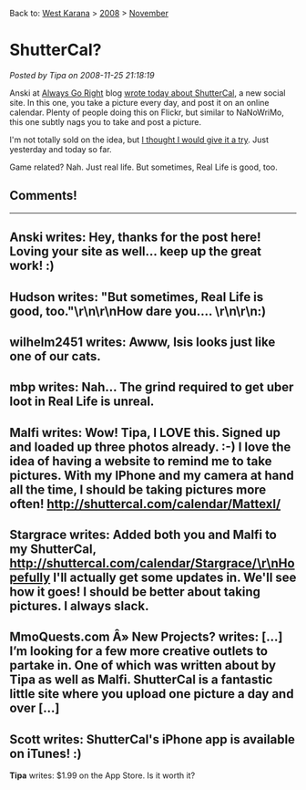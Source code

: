 Back to: [West Karana](/posts/westkarana.md) > [2008](/posts/2008/westkarana.md) > [November](./westkarana.md)
# ShutterCal?

*Posted by Tipa on 2008-11-25 21:18:19*

Anski at [Always Go Right](http://alwaysgoright.com/) blog [wrote today about ShutterCal](http://alwaysgoright.com/2008/11/shuttercal-your-life-in-photos/), a new social site. In this one, you take a picture every day, and post it on an online calendar. Plenty of people doing this on Flickr, but similar to NaNoWriMo, this one subtly nags you to take and post a picture.

I'm not totally sold on the idea, but [I thought I would give it a try](http://shuttercal.com/calendar/Tipa/). Just yesterday and today so far.

Game related? Nah. Just real life. But sometimes, Real Life is good, too.

## Comments!
---
**Anski** writes: Hey, thanks for the post here! Loving your site as well... keep up the great work! :)
---
**Hudson** writes: "But sometimes, Real Life is good, too."\r\n\r\nHow dare you....   \r\n\r\n:)
---
**wilhelm2451** writes: Awww, Isis looks just like one of our cats.
---
**mbp** writes: Nah... The grind required to get uber loot in Real Life is unreal.
---
**Malfi** writes: Wow! Tipa, I LOVE this. Signed up and loaded up three photos already. :-) I love the idea of having a website to remind me to take pictures. With my IPhone and my camera at hand all the time, I should be taking pictures more often! http://shuttercal.com/calendar/Mattexl/
---
**Stargrace** writes: Added both you and Malfi to my ShutterCal, http://shuttercal.com/calendar/Stargrace/\r\nHopefully I'll actually get some updates in. We'll see how it goes! I should be better about taking pictures. I always slack.
---
**MmoQuests.com Â» New Projects?** writes: [...] I&#8217;m looking for a few more creative outlets to partake in. One of which was written about by Tipa as well as Malfi. ShutterCal is a fantastic little site where you upload one picture a day and over [...]
---
**Scott** writes: ShutterCal's iPhone app is available on iTunes! :)
---
**Tipa** writes: $1.99 on the App Store. Is it worth it?

